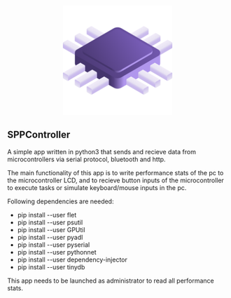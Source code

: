 
<p align="center">
  <img src="https://github.com/PaoloDooM/sppcontroller/blob/main/assets/favicon.png?raw=true" alt="favicon.png" width="250" height="250"/>
</p>

<h2>SPPController</h2>

<p>A simple app written in python3 that sends and recieve data from microcontrollers via serial protocol, bluetooth and http.</p>
<p>The main functionality of this app is to write performance stats of the pc to the microcontroller LCD, and to recieve button inputs of the microcontroller to execute tasks or simulate keyboard/mouse inputs in the pc.</p>

<p>Following dependencies are needed:</p>
<ul>
    <li>pip install --user flet</li>
    <li>pip install --user psutil</li>
    <li>pip install --user GPUtil</li>
    <li>pip install --user pyadl</li>
    <li>pip install --user pyserial</li>
    <li>pip install --user pythonnet</li>
    <li>pip install --user dependency-injector</li>
    <li>pip install --user tinydb</li>
</ul>

<p>This app needs to be launched as administrator to read all performance stats.</p>